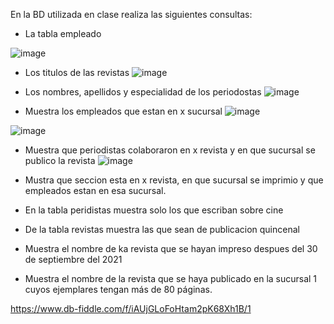 En la BD utilizada en clase realiza las siguientes consultas:

* La tabla empleado

![image](https://user-images.githubusercontent.com/104279705/172027940-65252bb7-5fa3-42af-9c42-ca4afea1bdbe.png)

* Los titulos de las revistas
![image](https://user-images.githubusercontent.com/104279705/172028266-b9c842d2-89d5-420d-96f4-fac1bf7068c7.png)


* Los nombres, apellidos y especialidad de los periodostas
![image](https://user-images.githubusercontent.com/104279705/172028124-d79cce33-35e9-49d0-98ec-fc9b2801fefe.png)


* Muestra los empleados que estan en x sucursal
![image](https://user-images.githubusercontent.com/104279705/172028783-0b8091fd-dedb-4f79-8e8e-3af198e79351.png)

![image](https://user-images.githubusercontent.com/104279705/172028802-bc49d732-182a-44ef-b849-1b6772878367.png)


* Muestra que periodistas colaboraron en x revista y en que sucursal se publico la revista
![image](https://user-images.githubusercontent.com/104279705/172034838-a45d13bb-5fb7-4bea-b19c-ba8112ab7023.png)


* Mustra que seccion esta en x revista, en que sucursal se imprimio y que empleados estan en esa sucursal.
* En la tabla peridistas muestra solo los que escriban sobre cine
* De la tabla revistas muestra las que sean de publicacion quincenal
* Muestra el nombre de ka revista que se hayan impreso despues del 30 de septiembre del 2021
* Muestra el nombre de la revista que se haya publicado en la sucursal 1 cuyos ejemplares tengan más de 80 páginas.

https://www.db-fiddle.com/f/iAUjGLoFoHtam2pK68Xh1B/1

